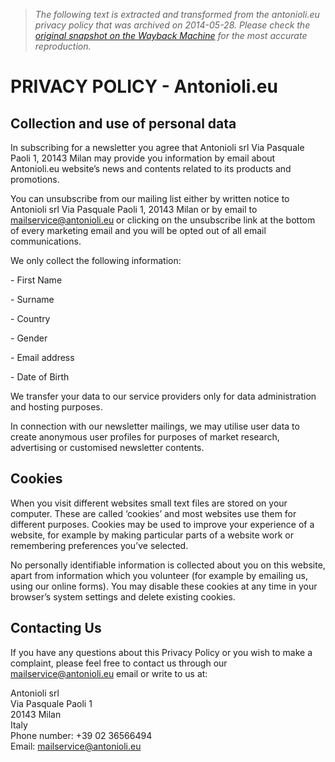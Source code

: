 > *The following text is extracted and transformed from the antonioli.eu privacy policy that was archived on 2014-05-28. Please check the [original snapshot on the Wayback Machine](https://web.archive.org/web/20140528231349id_/http%3A//www.antonioli.eu/en/privacy) for the most accurate reproduction.*

# PRIVACY POLICY - Antonioli.eu

## **Collection and use of personal data**

In subscribing for a newsletter you agree that Antonioli srl Via Pasquale Paoli 1, 20143 Milan may provide you information by email about Antonioli.eu website’s news and contents related to its products and promotions.

You can unsubscribe from our mailing list either by written notice to Antonioli srl Via Pasquale Paoli 1, 20143 Milan or by email to mailservice@antonioli.eu or clicking on the unsubscribe link at the bottom of every marketing email and you will be opted out of all email communications.

We only collect the following information:

\- First Name

\- Surname

\- Country

\- Gender

\- Email address

\- Date of Birth

We transfer your data to our service providers only for data administration and hosting purposes.

In connection with our newsletter mailings, we may utilise user data to create anonymous user profiles for purposes of market research, advertising or customised newsletter contents.

## **Cookies**

When you visit different websites small text files are stored on your computer. These are called ‘cookies’ and most websites use them for different purposes. Cookies may be used to improve your experience of a website, for example by making particular parts of a website work or remembering preferences you’ve selected.

No personally identifiable information is collected about you on this website, apart from information which you volunteer (for example by emailing us, using our online forms). You may disable these cookies at any time in your browser’s system settings and delete existing cookies.

## **Contacting Us**

If you have any questions about this Privacy Policy or you wish to make a complaint, please feel free to contact us through our mailservice@antonioli.eu email or write to us at:

Antonioli srl  
Via Pasquale Paoli 1  
20143 Milan  
Italy  
Phone number: +39 02 36566494  
Email: mailservice@antonioli.eu
